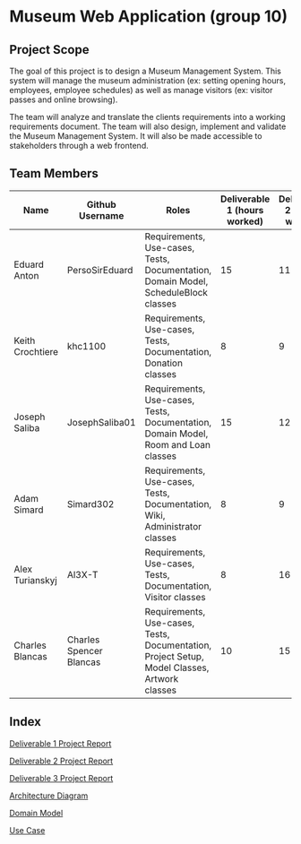 # Museum Web Application (group 10)
## Project Scope
The goal of this project is to design a Museum Management System. This system will manage the museum administration (ex: setting opening hours, employees, employee schedules) as well as manage visitors (ex: visitor passes and online browsing).

The team will analyze and translate the clients requirements into a working requirements document. The team will also design, implement and validate the Museum Management System. It will also be made accessible to stakeholders through a web frontend.

## Team Members
| Name      | Github Username | Roles | Deliverable 1 (hours worked) | Deliverable 2 (hours worked) | Deliverable 3 (hours worked)
| ----------- | ----------- | ----------- | ----------- | ----------- | ----------- |
| Eduard Anton      | PersoSirEduard       | Requirements, Use-cases, Tests, Documentation, Domain Model,  ScheduleBlock classes| 15 | 11 |
| Keith Crochtiere   | khc1100        | Requirements, Use-cases, Tests, Documentation, Donation classes | 8 | 9 |
| Joseph Saliba   | JosephSaliba01        | Requirements, Use-cases, Tests, Documentation, Domain Model, Room and Loan classes | 15 | 12 |
| Adam Simard   | Simard302        | Requirements, Use-cases, Tests, Documentation, Wiki, Administrator classes | 8 | 9 |
| Alex Turianskyj   | Al3X-T        | Requirements, Use-cases, Tests, Documentation, Visitor classes | 8 | 16 |
| Charles Blancas   | Charles Spencer Blancas        | Requirements, Use-cases, Tests, Documentation, Project Setup, Model Classes, Artwork classes | 10 | 15 |

## Index
[Deliverable 1 Project Report](https://github.com/McGill-ECSE321-Fall2022/project-group-10/wiki/Deliverable-1-Project-Report)

[Deliverable 2 Project Report](https://github.com/McGill-ECSE321-Fall2022/project-group-10/wiki/Deliverable-2-Project-Report)

[Deliverable 3 Project Report](https://github.com/McGill-ECSE321-Fall2022/project-group-10/wiki/Deliverable-3-Project-Report)

[Architecture Diagram](https://github.com/McGill-ECSE321-Fall2022/project-group-10/wiki/Architecture-Diagram)

[Domain Model](https://github.com/McGill-ECSE321-Fall2022/project-group-10/wiki/UML-Domain-Model)

[Use Case](https://github.com/McGill-ECSE321-Fall2022/project-group-10/wiki/Use-Case-Diagram-and-Specifics)
